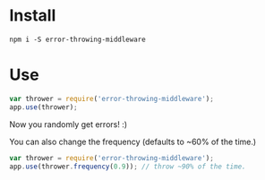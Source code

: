 # Install

```
npm i -S error-throwing-middleware
```

# Use

```javascript
var thrower = require('error-throwing-middleware');
app.use(thrower);
```
Now you randomly get errors! :)

You can also change the frequency (defaults to ~60% of the time.)

```javascript
var thrower = require('error-throwing-middleware');
app.use(thrower.frequency(0.9)); // throw ~90% of the time.
```
